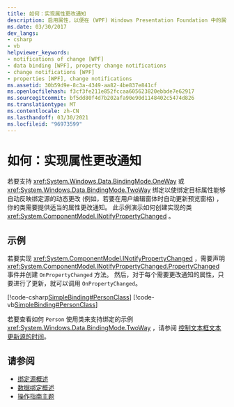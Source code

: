 ```yaml
---
title: 如何：实现属性更改通知
description: 启用属性，以便在 (WPF) Windows Presentation Foundation 中的属性值更改时自动通知绑定源。
ms.date: 03/30/2017
dev_langs:
- csharp
- vb
helpviewer_keywords:
- notifications of change [WPF]
- data binding [WPF], property change notifications
- change notifications [WPF]
- properties [WPF], change notifications
ms.assetid: 30b59d9e-8c3a-4349-aa82-4be837e841cf
ms.openlocfilehash: f3cf3fe211e852fccaa605623820ebbde7e62917
ms.sourcegitcommit: bf5dd80f4d7b202afa90e90d1148402c5474d826
ms.translationtype: MT
ms.contentlocale: zh-CN
ms.lasthandoff: 03/30/2021
ms.locfileid: "96973599"
---
```

# <a name="how-to-implement-property-change-notification"></a>如何：实现属性更改通知
若要支持 <xref:System.Windows.Data.BindingMode.OneWay> 或 <xref:System.Windows.Data.BindingMode.TwoWay> 绑定以使绑定目标属性能够自动反映绑定源的动态更改 (例如，若要在用户编辑窗体时自动更新预览窗格) ，你的类需要提供适当的属性更改通知。 此示例演示如何创建实现的类 <xref:System.ComponentModel.INotifyPropertyChanged> 。  
  
## <a name="example"></a>示例  
 若要实现 <xref:System.ComponentModel.INotifyPropertyChanged> ，需要声明 <xref:System.ComponentModel.INotifyPropertyChanged.PropertyChanged> 事件并创建 `OnPropertyChanged` 方法。 然后，对于每个需要更改通知的属性，只要进行了更新，就可以调用 `OnPropertyChanged`。  
  
 [!code-csharp[SimpleBinding#PersonClass](~/samples/snippets/csharp/VS_Snippets_Wpf/SimpleBinding/CSharp/Person.cs#personclass)]
 [!code-vb[SimpleBinding#PersonClass](~/samples/snippets/visualbasic/VS_Snippets_Wpf/SimpleBinding/VisualBasic/Person.vb#personclass)]  
  
 若要查看如何 `Person` 使用类来支持绑定的示例 <xref:System.Windows.Data.BindingMode.TwoWay> ，请参阅 [控制文本框文本更新源的时间](how-to-control-when-the-textbox-text-updates-the-source.md)。  
  
## <a name="see-also"></a>请参阅

- [绑定源概述](binding-sources-overview.md)
- [数据绑定概述](/dotnet/desktop-wpf/data/data-binding-overview)
- [操作指南主题](data-binding-how-to-topics.md)
